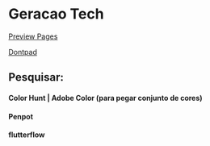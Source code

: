 # Geracao Tech

[Preview Pages](https://sir-vinicius.github.io/geracao_tech/)

[Dontpad](https://dontpad.com/gt-07/)

## Pesquisar:
#### Color Hunt | Adobe Color (para pegar conjunto de cores)
#### Penpot
#### flutterflow